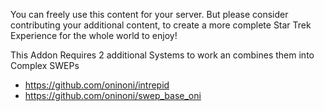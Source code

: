 You can freely use this content for your server. But please consider contributing your additional content, to create a more complete Star Trek Experience for the whole world to enjoy!

This Addon Requires 2 additional Systems to work an combines them into Complex SWEPs

- https://github.com/oninoni/intrepid
- https://github.com/oninoni/swep_base_oni
